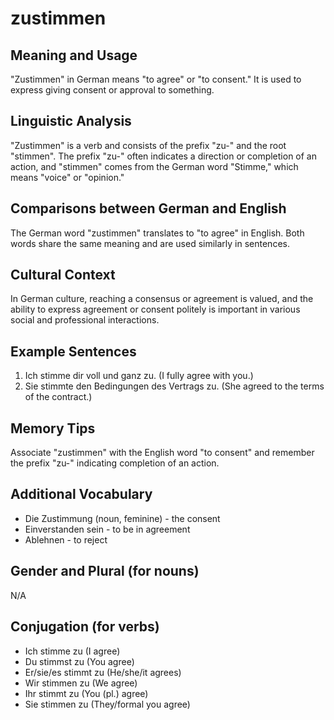 # zustimmen
## Meaning and Usage
"Zustimmen" in German means "to agree" or "to consent." It is used to express giving consent or approval to something.

## Linguistic Analysis
"Zustimmen" is a verb and consists of the prefix "zu-" and the root "stimmen". The prefix "zu-" often indicates a direction or completion of an action, and "stimmen" comes from the German word "Stimme," which means "voice" or "opinion."

## Comparisons between German and English
The German word "zustimmen" translates to "to agree" in English. Both words share the same meaning and are used similarly in sentences.

## Cultural Context
In German culture, reaching a consensus or agreement is valued, and the ability to express agreement or consent politely is important in various social and professional interactions.

## Example Sentences
1. Ich stimme dir voll und ganz zu. (I fully agree with you.)
2. Sie stimmte den Bedingungen des Vertrags zu. (She agreed to the terms of the contract.)

## Memory Tips
Associate "zustimmen" with the English word "to consent" and remember the prefix "zu-" indicating completion of an action.

## Additional Vocabulary
- Die Zustimmung (noun, feminine) - the consent
- Einverstanden sein - to be in agreement
- Ablehnen - to reject

## Gender and Plural (for nouns)
N/A

## Conjugation (for verbs)
- Ich stimme zu (I agree)
- Du stimmst zu (You agree)
- Er/sie/es stimmt zu (He/she/it agrees)
- Wir stimmen zu (We agree)
- Ihr stimmt zu (You (pl.) agree)
- Sie stimmen zu (They/formal you agree)